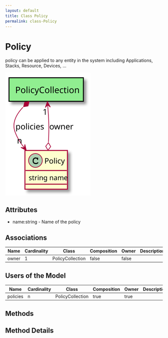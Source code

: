 ```yaml
---
layout: default
title: Class Policy
permalink: class-Policy
---
```


# Policy

policy can be applied to any entity in the system including Applications, Stacks, Resource, Devices, ...

![Logical Diagram](./logical.svg)

## Attributes

* name:string - Name of the policy


## Associations

| Name | Cardinality | Class | Composition | Owner | Description |
| --- | --- | --- | --- | --- | --- |
| owner | 1 | PolicyCollection | false | false |  |


## Users of the Model

| Name | Cardinality | Class | Composition | Owner | Description |
| --- | --- | --- | --- | --- | --- |
| policies | n | PolicyCollection | true | true |  |





## Methods


<h2>Method Details</h2>
    

